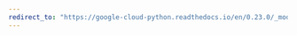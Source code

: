 ```yaml
---
redirect_to: "https://google-cloud-python.readthedocs.io/en/0.23.0/_modules/google/cloud/monitoring/label.html"
---
```

